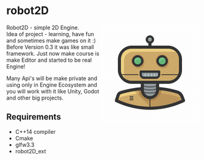 # robot2D

<img align="right" src="https://github.com/Enziferum/robot2D/blob/master/logo/logo.png" alt="logo" width="256"/>


Robot2D - simple 2D Engine. 
\
Idea of project - learning, have fun and sometimes make games on it :) 
\
Before Version 0.3 it was like small framework. 
Just now make course is make Editor and started to be real Engine!

Many Api's will be make private and using only in Engine Ecosystem and you will work with it like Unity, Godot and other big projects.

## Requirements
   * C++14 compiler
   * Cmake
   * glfw3.3
   * robot2D_ext

